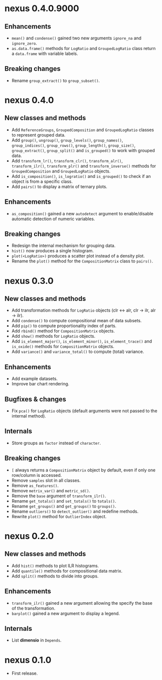 # nexus 0.4.0.9000
## Enhancements
* `mean()` and `condense()` gained two new arguments `ignore_na` and `ignore_zero`.
* `as.data.frame()` methods for `LogRatio` and `GroupedLogRatio` class return a `data.frame` with variable labels.

## Breaking changes
* Rename `group_extract()` to `group_subset()`.

# nexus 0.4.0
## New classes and methods
* Add `ReferenceGroups`, `GroupedComposition` and `GroupedLogRatio` classes to represent grouped data.
* Add `group()`, `ungroup()`, `group_levels()`, `group_names()`, `group_indices()`, `group_rows()`, `group_length()`, `group_size()`, `group_extract()`, `group_split()` and `is_grouped()` to work with grouped data.
* Add `transform_lr()`, `transform_clr()`, `transform_alr()`, `transform_ilr()`, `transform_plr()` and `transform_inverse()` methods for `GroupedComposition` and `GroupedLogRatio` objects.
* Add `is_composition()`, `is_logratio()` and `is_grouped()` to check if an object is from a specific class.
* Add `pairs()` to display a matrix of ternary plots.

## Enhancements
* `as_composition()` gained a new `autodetect` argument to enable/disable automatic detection of numeric variables.

## Breaking changes
* Redesign the internal mechanism for grouping data.
* `hist()` now produces a single histogram.
* `plot(<LogRatio>)` produces a scatter plot instead of a density plot.
* Rename the `plot()` method for the `CompositionMatrix` class to `pairs()`.

# nexus 0.3.0
## New classes and methods
* Add transformation methods for `LogRatio` objects (clr <-> alr, clr -> ilr, alr -> ilr).
* Add `condense()` to compute compositional mean of data subsets.
* Add `pip()` to compute proportionality index of parts.
* Add `rbind()` method for `CompositionMatrix` objects.
* Add `show()` methods for `LogRatio` objects.
* Add `is_element_major()`, `is_element_minor()`, `is_element_trace()` and `is_oxide()` methods for `CompositionMatrix` objects.
* Add `variance()` and `variance_total()` to compute (total) variance.

## Enhancements
* Add example datasets.
* Improve bar chart rendering.

## Bugfixes & changes
* Fix `pca()` for `LogRatio` objects (default arguments were not passed to the internal method).

## Internals
* Store groups as `factor` instead of `character`.

## Breaking changes
* `[` always returns a `CompositionMatrix` object by default, even if only one row/column is accessed.
* Remove `samples` slot in all classes.
* Remove `as_features()`.
* Remove `metrix_var()` and `metric_sd()`.
* Remove the `base` argument of `transform_ilr()`.
* Rename `get_totals()` and `set_totals()` to `totals()`.
* Rename `get_groups()` and `get_groups()` to `groups()`.
* Rename `outliers()` to `detect_outlier()` and redefine methods.
* Rewrite `plot()` method for `OutlierIndex` object.

# nexus 0.2.0
## New classes and methods
* Add `hist()` methods to plot ILR histograms.
* Add `quantile()` methods for compositional data matrix.
* Add `split()` methods to divide into groups.

## Enhancements
* `transform_ilr()` gained a new argument allowing the specify the base of the transformation.
* `barplot()` gained a new argument to display a legend.

## Internals
* List **dimensio** in `Depends`.

# nexus 0.1.0

* First release.
